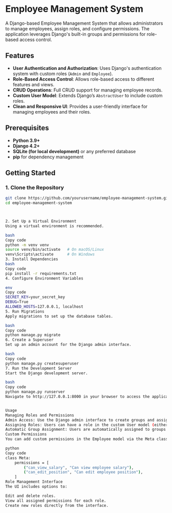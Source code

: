 # Employee Management System

A Django-based Employee Management System that allows administrators to manage employees, assign roles, and configure permissions. The application leverages Django's built-in groups and permissions for role-based access control.

## Features

- **User Authentication and Authorization**: Uses Django's authentication system with custom roles (`Admin` and `Employee`).
- **Role-Based Access Control**: Allows role-based access to different features and views.
- **CRUD Operations**: Full CRUD support for managing employee records.
- **Custom User Model**: Extends Django’s `AbstractUser` to include custom roles.
- **Clean and Responsive UI**: Provides a user-friendly interface for managing employees and their roles.

## Prerequisites

- **Python 3.9+**
- **Django 4.2+**
- **SQLite (for local development)** or any preferred database
- **pip** for dependency management

## Getting Started

### 1. Clone the Repository

```bash
git clone https://github.com/yourusername/employee-management-system.git
cd employee-management-system



2. Set Up a Virtual Environment
Using a virtual environment is recommended.

bash
Copy code
python -m venv venv
source venv/bin/activate   # On macOS/Linux
venv\Scripts\activate      # On Windows
3. Install Dependencies
bash
Copy code
pip install -r requirements.txt
4. Configure Environment Variables

env
Copy code
SECRET_KEY=your_secret_key
DEBUG=True
ALLOWED_HOSTS=127.0.0.1, localhost
5. Run Migrations
Apply migrations to set up the database tables.

bash
Copy code
python manage.py migrate
6. Create a Superuser
Set up an admin account for the Django admin interface.

bash
Copy code
python manage.py createsuperuser
7. Run the Development Server
Start the Django development server.

bash
Copy code
python manage.py runserver
Navigate to http://127.0.0.1:8000 in your browser to access the application.


Usage
Managing Roles and Permissions
Admin Access: Use the Django admin interface to create groups and assign permissions to each group.
Assigning Roles: Users can have a role in the custom User model (either admin or employee).
Automatic Group Assignment: Users are automatically assigned to groups based on their role, allowing specific access rights.
Custom Permissions
You can add custom permissions in the Employee model via the Meta class:

python
Copy code
class Meta:
    permissions = [
        ("can_view_salary", "Can view employee salary"),
        ("can_edit_position", "Can edit employee position"),
    ]
Role Management Interface
The UI includes options to:

Edit and delete roles.
View all assigned permissions for each role.
Create new roles directly from the interface.

